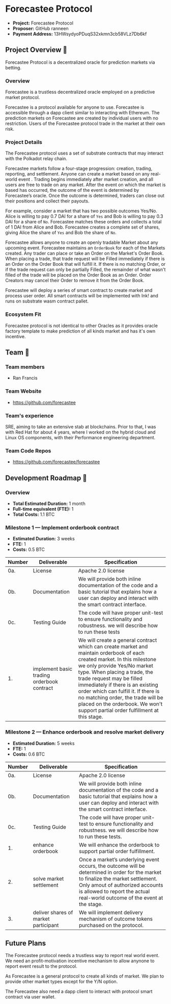 # Forecastee Protocol

* **Project:** Forecastee Protocol
* **Proposer:** GitHub ranneen
* **Payment Address:** 13HWsydyoPDuqS32xkmn3cb58VLz7Db6kf

## Project Overview :page_facing_up: 
Forecastee Protocol is a decentralized oracle for prediction markets via betting.

### Overview

Forecastee is a trustless decentralized oracle employed on a predictive market protocol. 

Forecastee is a protocol available for anyone to use. Forecastee is accessible through a dapp client similar to interacting with Ethereum. The prediction markets on Forecastee are created by individual users with no restriction. Users of the Forecastee protocol trade in the market at their own risk.

### Project Details 

The Forecastee protocol uses a set of substrate contracts that may interact with the Polkadot relay chain.

Forecastee markets follow a four-stage progression: creation, trading, reporting, and settlement. Anyone can create a market based on any real-world event . Trading begins immediately after market creation, and all users are free to trade on any market. After the event on which the market is based has occurred, the outcome of the event is determined by Forecastee’s oracle. Once the outcome is determined, traders can close out their positions and collect their payouts.

For example, consider a market that has two possible outcomes Yes/No. Alice is willing to pay 0.7 DAI for a share of `Yes` and Bob is willing to pay 0.3 DAI for a share of `No`. Forecastee matches these orders and collects a total of 1 DAI from Alice and Bob. Forecastee creates a complete set of shares, giving Alice the share of `Yes` and Bob the share of `No`.

Forecastee allows anyone to create an openly tradable Market about any upcoming event. Forecastee maintains an `OrderBook` for each of the Markets created. Any trader can place or take an Order on the Market's Order Book. When placing a trade, that trade request will be Filled immediately if there is an Order on the Order Book that will fulfill it. If there is no matching Order, or if the trade request can only be partially Filled, the remainder of what wasn't filled of the trade will be placed on the Order Book as an Order. Order Creators may cancel their Order to remove it from the Order Book.

Forecastee will deploy a series of smart contract to create market and process user order. All smart contracts  will be implemented with Ink! and runs on substrate wasm contract pallet.

### Ecosystem Fit 
Forecastee protocol is not identical to other Oracles as it provides oracle factory template to make prediction of all kinds market and has it's own incentive.

## Team :busts_in_silhouette:

### Team members
* Ran Francis

### Team Website	
* https://github.com/forecastee

### Team's experience
SRE, aiming to take an extensive stab at blockchains. Prior to that, I was with Red Hat for about 4 years, where I worked on the hybrid cloud and Linux OS components, with their Performance engineering department.

### Team Code Repos
* https://github.com/forecastee/forecastee

## Development Roadmap :nut_and_bolt: 

### Overview

* **Total Estimated Duration:** 1 month
* **Full-time equivalent (FTE):**  1
* **Total Costs:** 1.1 BTC

### Milestone 1 — Implement orderbook contract
* **Estimated Duration:** 3 weeks
* **FTE:**  1
* **Costs:** 0.5 BTC

| Number | Deliverable | Specification |
| ------------- | ------------- | ------------- |
| 0a. | License | Apache 2.0 license |
| 0b. | Documentation | We will provide both inline documentation of the code and a basic tutorial that explains how a user can deploy and interact with the smart contract interface. |
| 0c. | Testing Guide | The code will have proper unit-test to ensure functionality and robustness. we will describe how to run these tests |
| 1. | implement basic trading orderbook contract | We will create a general contract which can create market and maintain orderbook of each created market. In this milestone we only provide Yes/No market type. When placing a trade, the trade request may be filled immediately if there is an existing order which can fulfill it. If there is no matching order, the trade will be placed on the orderbook. We won't support partial order fulfillment at this stage. |

### Milestone 2 — Enhance orderbook and resolve market delivery

* **Estimated Duration:** 5 weeks
* **FTE:**  1
* **Costs:** 0.6 BTC

| Number | Deliverable | Specification |
| ------------- | ------------- | ------------- |
| 0a. | License | Apache 2.0 license |
| 0b. | Documentation | We will provide both inline documentation of the code and a basic tutorial that explains how a user can deploy and interact with the smart contract interface. |
| 0c. | Testing Guide | The code will have proper unit-test to ensure functionality and robustness. we will describe how to run these tests. |
| 1. | enhance orderbook | We will enhance the orderbook to support partial order fulfillment. |
| 2. | solve market settlement | Once a market’s underlying event occurs, the outcome will be determined in order for the market to finalize the market settlement. Only amout of authorized accounts is  allowed to report the actual real-world outcome of the event at the stage. |
| 3. | deliver shares of market participant | We will implement delivery mechanism of outcome tokens purchased on the  protocol. |

## Future Plans
The Forecastee protocol needs a trustless way to report real world event. We need an  profit-motivation incentive mechanism to allow anynone to report event result to the protocol.

As Forecastee is a general protocol to create all kinds of market. We plan to provide other market types except for the Y/N option.

The Forecastee also need a dapp client to interact with protocol smart contract via user wallet.